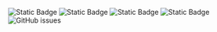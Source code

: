 ![Static Badge](https://img.shields.io/badge/blacklists-60-000000) ![Static Badge](https://img.shields.io/badge/blacklisted-2545405-cc0000) ![Static Badge](https://img.shields.io/badge/whitelisted-2244-00CC00) ![Static Badge](https://img.shields.io/badge/streaming_blacklist-28107-000000) ![GitHub issues](https://img.shields.io/github/issues/fabriziosalmi/blacklists)
